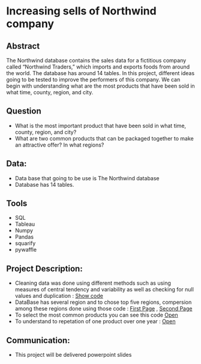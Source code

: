 
# Increasing sells of Northwind company 

## Abstract 
The Northwind database contains the sales data for a fictitious company called “Northwind Traders,” which imports and exports foods from around the world. The database has around 14 tables. In this project, different ideas going to be tested to improve the performers of this company. We can begin with understanding what are the most products that have been sold in what time, county, region, and city.

## Question
* What is the most important product that have been sold in what time, county, region, and city?
* What are two common products that can be packaged together to make an attractive offer? In what regions?


## Data:
* Data base that going to be use is The Northwind database
* Database has 14 tables.

## Tools
* SQL
* Tableau
* Numpy
* Pandas
* squarify
* pywaffle

## Project Description:
* Cleaning data was done using different methods such as using measures of central tendency and variability as well as checking for null values and duplication : <a href="https://github.com/MohammedDev315/DataScience/blob/master/EDA_Northwind_Project/basic_data_checking.py"> Show code </a>
* DataBase has several region and to chose top five regions, compersion among these regions done using those code : <a href="https://github.com/MohammedDev315/DataScience/blob/master/EDA_Northwind_Project/comparison_between_regions.py">First Page</a> , <a href="https://github.com/MohammedDev315/DataScience/blob/master/EDA_Northwind_Project/products_growth_among_countries.py">Second Page</a>
* To select the most common products you can see this code <a href="https://github.com/MohammedDev315/DataScience/blob/master/EDA_Northwind_Project/product_waffle.py">Open</a>
* To understand to repetation of one product over one year : <a href="https://github.com/MohammedDev315/DataScience/blob/master/EDA_Northwind_Project/one_product_repeteation.py"> Open</a>


## Communication:
* This project will be delivered powerpoint slides
